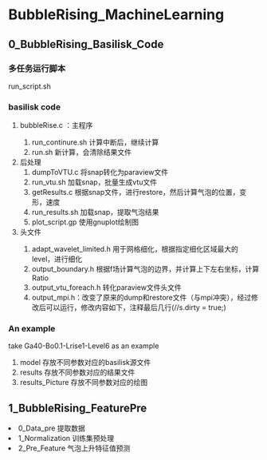 # BubbleRising_MachineLearning
## 0_BubbleRising_Basilisk_Code
### 多任务运行脚本
run_script.sh
### basilisk code
<ol>
<li>bubbleRise.c ：主程序</li>
<ol>
<li>run_continure.sh 计算中断后，继续计算</li>
<li>run.sh 新计算，会清除结果文件</li>
</ol>
<li>后处理
<ol>
<li>dumpToVTU.c 将snap转化为paraview文件</li>
<li>run_vtu.sh 加载snap，批量生成vtu文件</li>
<li>getResults.c 根据snap文件，进行restore，然后计算气泡的位置，变形，速度</li>
<li>run_results.sh 加载snap，提取气泡结果</li>
<li>plot_script.gp 使用gnuplot绘制图</li>
</ol>

<li>头文件</li>
<ol>
<li>adapt_wavelet_limited.h 用于网格细化，根据指定细化区域最大的level，进行细化</li>
<li>output_boundary.h 根据f场计算气泡的边界，并计算上下左右坐标，计算Ratio</li>
<li>output_vtu_foreach.h 转化paraview文件头文件</li>
<li>output_mpi.h：改变了原来的dump和restore文件（与mpi冲突），经过修改后可以运行，修改内容如下，注释最后几行(//s.dirty = true;)
</ol>
</ol>

### An example
take Ga40-Bo0.1-Lrise1-Level6 as an example
<ol>
<li>model 存放不同参数对应的basilisk源文件</li>
<li>results 存放不同参数对应的结果文件</li>
<li>results_Picture 存放不同参数对应的绘图</li>
</ol>


## 1_BubbleRising_FeaturePre
<l>
<li>0_Data_pre 提取数据</li>
<li>1_Normalization 训练集预处理</li>
<li>2_Pre_Feature 气泡上升特征值预测</li>
</ul>


